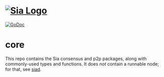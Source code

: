 # [![Sia Logo](https://sia.tech/static/assets/svg/sia-green-logo.svg)](http://sia.tech)

[![GoDoc](https://godoc.org/go.sia.tech/core?status.svg)](https://godoc.org/go.sia.tech/core)

# core

This repo contains the Sia consensus and p2p packages, along with commonly-used
types and functions. It does *not* contain a runnable node; for that, see [siad](https://github.com/SiaFoundation/siad).
